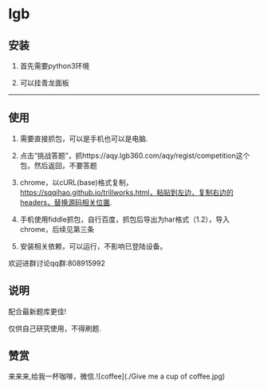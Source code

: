 # lgb


## 安装

1. 首先需要python3环境

2. 可以挂青龙面板

---

## 使用

1. 需要直接抓包，可以是手机也可以是电脑.

2. 点击“挑战答题”，抓https://aqy.lgb360.com/aqy/regist/competition这个包，然后返回，不要答题

3. chrome，以cURL(base)格式复制，https://sqqihao.github.io/trillworks.html，粘贴到左边，复制右边的headers，替换源码相关位置.

4. 手机使用fiddle抓包，自行百度，抓包后导出为har格式（1.2），导入chrome，后续见第三条

5. 安装相关依赖，可以运行，不影响已登陆设备。




欢迎进群讨论qq群:808915992



## 说明

配合最新题库更佳!

仅供自己研究使用，不得刷题.


## 赞赏

来来来,给我一杯咖啡，微信.![coffee](./Give me a cup of coffee.jpg)
